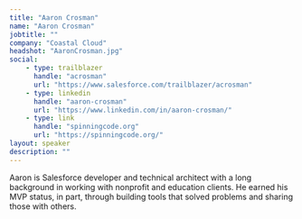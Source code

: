 ```yaml
---
title: "Aaron Crosman"
name: "Aaron Crosman"
jobtitle: ""
company: "Coastal Cloud"
headshot: "AaronCrosman.jpg"
social:
    - type: trailblazer
      handle: "acrosman"
      url: "https://www.salesforce.com/trailblazer/acrosman"
    - type: linkedin
      handle: "aaron-crosman"
      url: "https://www.linkedin.com/in/aaron-crosman/"
    - type: link
      handle: "spinningcode.org"
      url: "https://spinningcode.org/"
layout: speaker
description: ""
---
```


Aaron is Salesforce developer and technical architect with a long background in working with nonprofit and education clients. He earned his MVP status, in part, through building tools that solved problems and sharing those with others.